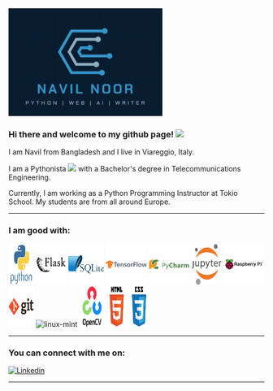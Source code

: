 <img src="/sm-banner.PNG" alt="banner" />
<img src="https://komarev.com/ghpvc/?username=navil-noor&style=flat-square&color=blue" alt=""/>
<!-- remove comment for below after pull requests, contribution and stars -->
<!-- <img src=https://github-readme-stats.vercel.app/api?username=navil-noor&show_icons=true&theme=tokyonight /> -->
<!-- themes = dark, radical, merko, gruvbox, tokyonight, onedark, cobalt, synthwave, highcontrast, dracula -->


### Hi there and welcome to my github page! <img src="https://media.giphy.com/media/hvRJCLFzcasrR4ia7z/giphy.gif" width="40px"/>

I am Navil from Bangladesh and I live in Viareggio, Italy.

I am a Pythonista <img src="https://media.giphy.com/media/KAq5w47R9rmTuvWOWa/giphy.gif" width="25"> with a Bachelor's degree in Telecommunications Engineering.

Currently, I am working as a Python Programming Instructor at Tokio School. My students are from all around Europe.

---

### I am good with:

<p>
  <img src="https://github.com/devicons/devicon/blob/master/icons/python/python-original-wordmark.svg" title="python" alt="python" width="50" height="80"/>
  <img src="https://github.com/devicons/devicon/blob/master/icons/flask/flask-original-wordmark.svg" title="flask" alt="flask" width="60" height="80"/>
  <img src="https://github.com/devicons/devicon/blob/master/icons/sqlite/sqlite-original-wordmark.svg" title="sqlite" alt="sqlite" width="70" height="80"/>
  <img src="https://github.com/devicons/devicon/blob/master/icons/tensorflow/tensorflow-original-wordmark.svg" title="tensorflow" alt="tensorflow" width="80" height="80"/>
  <img src="https://github.com/devicons/devicon/blob/master/icons/pycharm/pycharm-original-wordmark.svg" title="pycharm" alt="pycharm" width="80" height="80"/>
  <img src="https://github.com/devicons/devicon/blob/master/icons/jupyter/jupyter-original-wordmark.svg" title="jupyter" alt="jupyter" width="60" height="80"/>
  <img src="https://github.com/devicons/devicon/blob/master/icons/raspberrypi/raspberrypi-original-wordmark.svg" title="raspberrypi" alt="raspberrypi" width="80" height="80"/>
  <img src="https://github.com/devicons/devicon/blob/master/icons/git/git-original-wordmark.svg" title="git" alt="git" width="50" height="80"/>
  <img src="https://github.com/gilbarbara/logos/blob/master/logos/linux-mint.svg" title="linux-mint" alt="linux-mint" width="40" height="80"/>
  <img src="https://github.com/devicons/devicon/blob/master/icons/opencv/opencv-original-wordmark.svg" title="opencv" alt="opencv" width="50" height="80"/>
  <img src="https://github.com/devicons/devicon/blob/master/icons/html5/html5-original-wordmark.svg" title="html5" alt="html5" width="40" height="80"/>
  <img src="https://github.com/devicons/devicon/blob/master/icons/css3/css3-original-wordmark.svg" title="css3" alt="css3" width="40" height="80"/>
</p>

---

### You can connect with me on:

<a href="https://www.linkedin.com/in/navilnoor/">
  <img alt="Linkedin" src="https://img.shields.io/badge/Navil Noor-0077B5?logo=linkedin&logoColor=white&style=for-the-badge" />
</a>

---

<img src="https://github-readme-stats.vercel.app/api/top-langs/?username=navil-noor&layout=compact" alt=""/>
